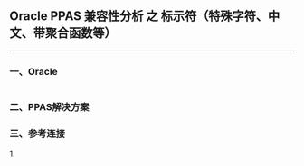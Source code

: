 ## Oracle PPAS 兼容性分析 之 标示符（特殊字符、中文、带聚合函数等）
---

### 一、Oracle
![]()




### 二、PPAS解决方案


### 三、参考连接
1.[]()
